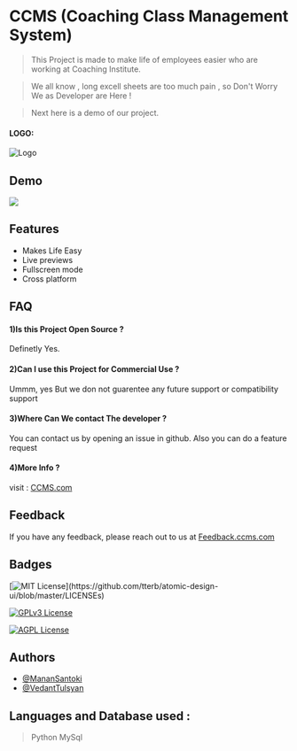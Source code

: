 
# CCMS (Coaching Class Management System)

>This Project is made to make life of employees easier who are working at Coaching Institute.

>We all know , long excell sheets are too much pain , so Don't Worry We as Developer are Here !

>Next here is a demo of our project.



#### LOGO:


![Logo](https://imagizer.imageshack.com/img923/3861/1wiuxc.png)

    
## Demo

![](https://media.giphy.com/media/LUw4qcMbbjo1xA8tHM/giphy.gif)


## Features

- Makes Life Easy
- Live previews
- Fullscreen mode
- Cross platform

  
## FAQ

#### 1)Is this Project Open Source ?

Definetly Yes.

#### 2)Can I use this Project for Commercial Use ?

Ummm, yes But we don not guarentee any future support or compatibility support

#### 3)Where Can We contact The developer ?

You can contact us by opening an issue in github. Also you can do a feature request

#### 4)More Info ?

visit : [CCMS.com](../../../../../copyrightccms.wordpress.com)
## Feedback

If you have any feedback, please reach out to us at [Feedback.ccms.com](../../../../../copyrightccms.wordpress.com)

  
## Badges



[![MIT License](https://img.shields.io/apm/l/atomic-design-ui.svg?)](https://github.com/tterb/atomic-design-ui/blob/master/LICENSEs)

[![GPLv3 License](https://img.shields.io/badge/License-GPL%20v3-yellow.svg)](https://opensource.org/licenses/)

[![AGPL License](https://img.shields.io/badge/license-AGPL-blue.svg)](http://www.gnu.org/licenses/agpl-3.0)

  
## Authors

- [@MananSantoki](https://github.com/Manan-Santoki)
- [@VedantTulsyan]()

  
## Languages and Database used : 

>Python
MySql





  
